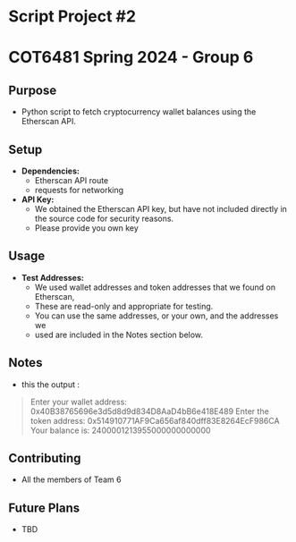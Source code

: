 # Script Project #2
# COT6481 Spring 2024 - Group 6

## Purpose

* Python script to fetch cryptocurrency wallet balances using the Etherscan API.

## Setup

* **Dependencies:** 
    * Etherscan API route
    * requests for networking
* **API Key:**
    *  We obtained the Etherscan API key, but have not included directly in the source code for security reasons.
    *  Please provide you own key

## Usage

* **Test Addresses:**
    * We used  wallet addresses and token addresses that we found on Etherscan, 
    * These are read-only and appropriate for testing.
    * You can use the same addresses, or your own, and the addresses we 
    * used are included in the Notes section below.


## Notes

* this the output : 
> Enter your wallet address: 
0x40B38765696e3d5d8d9d834D8AaD4bB6e418E489
> Enter the token address: 
0x514910771AF9Ca656af840dff83E8264EcF986CA 
>Your balance is: 2400001213955000000000000 



## Contributing 

* All the members of Team 6

## Future Plans

* TBD
